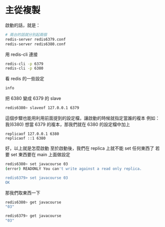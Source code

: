 # 主從複製

啟動的話，就是：
```bash
# 兩台的話就分別起兩個
redis-server redis6379.conf
redis-server redis6380.conf
````

用 redis-cli 連接
```bash
redis-cli -p 6379
redis-cli -p 6380
```

看 redis 的一些設定
```bash
info
```

把 6380 變成 6379 的 slave
```bash
redis6380> slaveof 127.0.0.1 6379
```

這個步驟也能用利用前面提到的設定檔，讓啟動的時候就指定當誰的複本
例如：我(6380) 想當 6379 的複本，那我們就在 6380 的設定檔中加上
```config
replicaof 127.0.0.1 6380
replicaof ::1 6380
```

好，以上就是怎麼啟動
至於啟動後，我們在 replica 上就不能 set 任何東西了
若要 set 東西要在 main 上面做設定

```bash
redis6380> set javacourse 03
(error) READONLY You can't write against a read only replica.

redis6379> set javacourse 03
OK
```

那我們取東西一下
```bash
redis6380> get javacourse
"03"

redis6379> get javacourse
"03"
```
